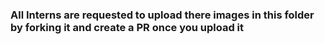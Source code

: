 ### All Interns are requested to upload there images in this folder by forking it and create a PR once you upload it
